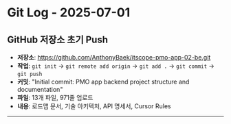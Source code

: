 # Git Log - 2025-07-01

## GitHub 저장소 초기 Push
- **저장소**: https://github.com/AnthonyBaek/itscope-pmo-app-02-be.git
- **작업**: `git init` → `git remote add origin` → `git add .` → `git commit` → `git push`
- **커밋**: "Initial commit: PMO app backend project structure and documentation"
- **파일**: 13개 파일, 971줄 업로드
- **내용**: 로드맵 문서, 기술 아키텍처, API 명세서, Cursor Rules

--- 